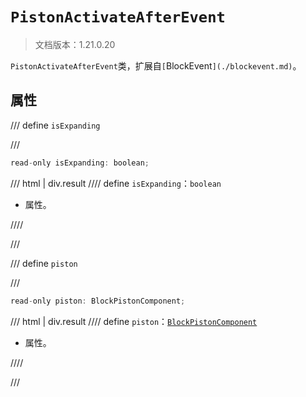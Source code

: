 # `PistonActivateAfterEvent`

> 文档版本：1.21.0.20

`PistonActivateAfterEvent`类，扩展自`[`BlockEvent`](./blockevent.md)`。

## 属性

/// define
`isExpanding`


///

```js
read-only isExpanding: boolean;
```

/// html | div.result
//// define
`isExpanding`：`boolean`

- 属性。


////

///


/// define
`piston`


///

```js
read-only piston: BlockPistonComponent;
```

/// html | div.result
//// define
`piston`：[`BlockPistonComponent`](./blockpistoncomponent.md)

- 属性。


////

///

